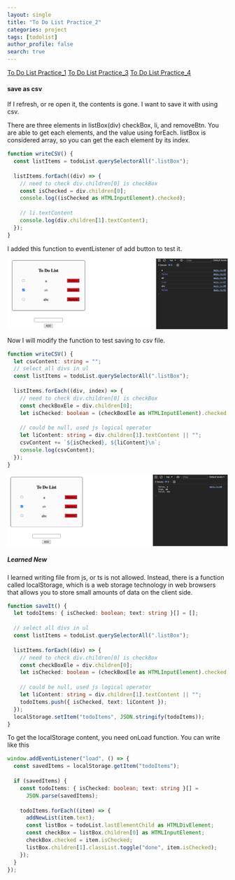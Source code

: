 ```yaml
---
layout: single
title: "To Do List Practice_2"
categories: project
tags: [todolist]
author_profile: false
search: true
---
```


[To Do List Practice_1](https://henrychung98.github.io/project/todoListPrac1/)
[To Do List Practice_3](https://henrychung98.github.io/project/todoListPrac3/)
[To Do List Practice_4](https://henrychung98.github.io/project/todoListPrac4/)

#### save as csv

If I refresh, or re open it, the contents is gone. I want to save it with using csv.

There are three elements in listBox(div) checkBox, li, and removeBtn. You are able to get each elements, and the value using forEach. listBox is considered array, so you can get the each element by its index.

```typescript
function writeCSV() {
  const listItems = todoList.querySelectorAll(".listBox");

  listItems.forEach((div) => {
    // need to check div.children[0] is checkBox
    const isChecked = div.children[0];
    console.log((isChecked as HTMLInputElement).checked);

    // li.textContent
    console.log(div.children[1].textContent);
  });
}
```

I added this function to eventListener of add button to test it.

![des1](/assets/images/2024-03-04-todoListPrac2/des1.png)

Now I will modify the function to test saving to csv file.

```typescript
function writeCSV() {
  let csvContent: string = "";
  // select all divs in ul
  const listItems = todoList.querySelectorAll(".listBox");

  listItems.forEach((div, index) => {
    // need to check div.children[0] is checkBox
    const checkBoxEle = div.children[0];
    let isChecked: boolean = (checkBoxEle as HTMLInputElement).checked;

    // could be null, used js logical operator
    let liContent: string = div.children[1].textContent || "";
    csvContent += `${isChecked}, ${liContent}\n`;
    console.log(csvContent);
  });
}
```

![des2](/assets/images/2024-03-04-todoListPrac2/des2.png)

##### Learned New

I learned writing file from js, or ts is not allowed. Instead, there is a function called localStorage, which is a web storage technology in web browsers that allows you to store small amounts of data on the client side.

```typescript
function saveIt() {
  let todoItems: { isChecked: boolean; text: string }[] = [];

  // select all divs in ul
  const listItems = todoList.querySelectorAll(".listBox");

  listItems.forEach((div) => {
    // need to check div.children[0] is checkBox
    const checkBoxEle = div.children[0];
    let isChecked: boolean = (checkBoxEle as HTMLInputElement).checked;

    // could be null, used js logical operator
    let liContent: string = div.children[1].textContent || "";
    todoItems.push({ isChecked, text: liContent });
  });
  localStorage.setItem("todoItems", JSON.stringify(todoItems));
}
```

To get the localStorage content, you need onLoad function. You can write like this

```typescript
window.addEventListener("load", () => {
  const savedItems = localStorage.getItem("todoItems");

  if (savedItems) {
    const todoItems: { isChecked: boolean; text: string }[] =
      JSON.parse(savedItems);

    todoItems.forEach((item) => {
      addNewList(item.text);
      const listBox = todoList.lastElementChild as HTMLDivElement;
      const checkBox = listBox.children[0] as HTMLInputElement;
      checkBox.checked = item.isChecked;
      listBox.children[1].classList.toggle("done", item.isChecked);
    });
  }
});
```


